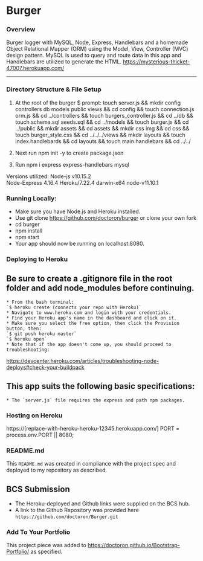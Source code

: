 # Burger
### Overview
Burger logger with MySQL, Node, Express, Handlebars and a homemade Object Relational Mapper (ORM) using the Model, View, Controller (MVC) design pattern.  MySQL is used to query and route data in this app and Handlebars are utilized to generate the HTML.
https://mysterious-thicket-47007.herokuapp.com/

- - -

### Directory Structure & File Setup
1. At the root of the burger $ prompt:
touch server.js && mkdir config controllers db models public views && cd config && touch connection.js orm.js && cd ../controllers && touch burgers_controller.js && cd ../db && touch schema.sql seeds.sql && cd ../models && touch burger.js && cd ../public && mkdir assets && cd assets && mkdir css img && cd css && touch burger_style.css && cd ../../../views && mkdir layouts && touch index.handlebards && cd layouts && touch main.handlebars && cd ../../

2. Next run npm init -y to create package.json

3. Run npm i express express-handlebars mysql

Versions utilized:
Node-js v10.15.2  
Node-Express 4.16.4
Heroku/7.22.4 darwin-x64 node-v11.10.1


### Running Locally:
* Make sure you have Node.js and Heroku installed.
* Use git clone https://github.com/doctoron/burger or clone your own fork
* cd burger
* npm install
* npm start
* Your app should now be running on localhost:8080.

### Deploying to Heroku
## Be sure to create a .gitignore file in the root folder and add node_modules before continuing.
    * From the bash terminal:
    `$ heroku create (connects your repo with Heroku)`
    * Navigate to www.heroku.com and login with your credentials.
    * Find your Heroku app's name in the dashboard and click on it.
    * Make sure you select the free option, then click the Provision button, then:
    `$ git push heroku master`
    `$ heroku open`
    * Note that if the app doesn't come up, you should proceed to troubleshooting: 
    
https://devcenter.heroku.com/articles/troubleshooting-node-deploys#check-your-buildpack


## This app suits the following basic specifications:
    * The `server.js` file requires the express and path npm packages.
    

### Hosting on Heroku
https://[replace-with-heroku-heroku-12345.herokuapp.com/]
PORT = process.env.PORT || 8080;

### README.md
This `README.md` was created in compliance with the project spec and deployed to my repository as described. 

## BCS Submission
* The Heroku-deployed and Github links were supplied on the BCS hub.
* A link to the Github Repository was provided here `https://github.com/doctoron/Burger.git`

### Add To Your Portfolio
This project piece was added to https://doctoron.github.io/Bootstrap-Portfolio/ as specified.
